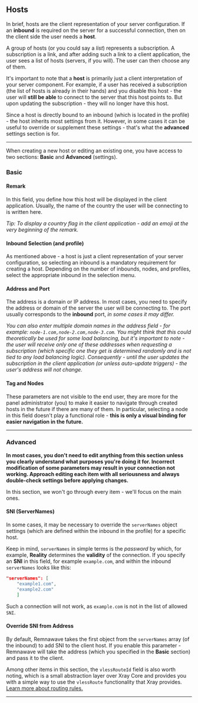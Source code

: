 ## Hosts

In brief, hosts are the client representation of your server configuration. If an **inbound** is required on the server for a successful connection, then on the client side the user needs a **host**.

A group of hosts (or you could say a _list_) represents a subscription. A subscription is a link, and after adding such a link to a client application, the user sees a list of hosts (servers, if you will). The user can then choose any of them.

It's important to note that a **host** is primarily just a client interpretation of your server component. For example, if a user has received a subscription (the list of hosts is already in their hands) and you disable this host - the user will **still be able** to connect to the server that this host points to. But upon updating the subscription - they will no longer have this host.

Since a host is directly bound to an inbound (which is located in the profile) - the host inherits most settings from it. However, in some cases it can be useful to override or supplement these settings - that's what the **advanced** settings section is for.

---

When creating a new host or editing an existing one, you have access to two sections: **Basic** and **Advanced** (settings).

### Basic

#### Remark

In this field, you define how this host will be displayed in the client application. Usually, the name of the country the user will be connecting to is written here.

_Tip: To display a country flag in the client application - add an emoji at the very beginning of the remark._

#### Inbound Selection (and profile)

As mentioned above - a host is just a client representation of your server configuration, so selecting an inbound is a mandatory requirement for creating a host. Depending on the number of inbounds, nodes, and profiles, select the appropriate inbound in the selection menu.

#### Address and Port

The address is a domain or IP address. In most cases, you need to specify the address or domain of the server the user will be connecting to. The port usually corresponds to the **inbound** port, _in some cases it may differ._

_You can also enter multiple domain names in the address field - for example: `node-1.com,node-2.com,node-3.com`. You might think that this could theoretically be used for some load balancing, but it's important to note - the user will receive only one of these addresses when requesting a subscription (which specific one they get is determined randomly and is not tied to any load balancing logic). Consequently - until the user updates the subscription in the client application (or unless auto-update triggers) - the user's address will not change._

#### Tag and Nodes

These parameters are not visible to the end user, they are more for the panel administrator (you) to make it easier to navigate through created hosts in the future if there are many of them.
In particular, selecting a node in this field doesn't play a functional role - **this is only a visual binding for easier navigation in the future.**

---

### Advanced

**In most cases, you don't need to edit anything from this section unless you clearly understand what purposes you're doing it for. Incorrect modification of some parameters may result in your connection not working. Approach editing each item with all seriousness and always double-check settings before applying changes.**

In this section, we won't go through every item - we'll focus on the main ones.

#### SNI (ServerNames)

In some cases, it may be necessary to override the `serverNames` object settings (which are defined within the inbound in the profile) for a specific host.

Keep in mind, `serverNames` in simple terms is the _password_ by which, for example, **Reality** determines the **validity** of the connection. If you specify an **SNI** in this field, for example `example.com`, and within the inbound `serverNames` looks like this:

```json
"serverNames": [
    "example1.com",
    "example2.com"
    ]
```

Such a connection will not work, as `example.com` is not in the list of allowed `SNI`.

#### Override SNI from Address

By default, Remnawave takes the first object from the `serverNames` array (of the inbound) to add SNI to the client host. If you enable this parameter - Remnawave will take the address (which you specified in the **Basic** section) and pass it to the client.

Among other items in this section, the `vlessRouteId` field is also worth noting, which is a small abstraction layer over Xray Core and provides you with a simple way to use the `vlessRoute` functionality that Xray provides. <a href="https://xtls.github.io/en/config/routing.html#ruleobject">Learn more about routing rules.</a>

---
